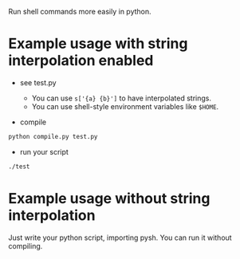 
Run shell commands more easily in python.

# Example usage with string interpolation enabled

- see test.py
  - You can use `s['{a} {b}']` to have interpolated strings.
  - You can use shell-style environment variables like `$HOME`.

- compile

```bash
python compile.py test.py
```

- run your script

```bash
./test
```

# Example usage without string interpolation

Just write your python script, importing pysh. You can run it without compiling.
